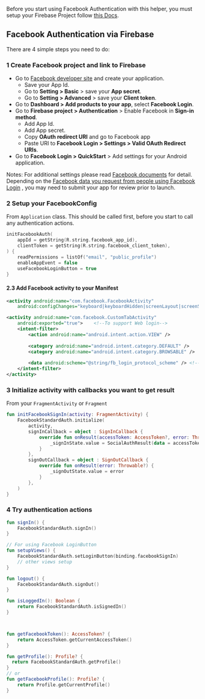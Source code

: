 Before you start using Facebook Authentication with this helper, you must setup your Firebase
Project follow [this Docs](https://firebase.google.com/docs/android/setup).

## Facebook Authentication via Firebase

There are 4 simple steps you need to do:

### 1 Create Facebook project and link to Firebase

- Go to [Facebook developer site](https://developers.facebook.com/) and create your application.
    - Save your App Id.
    - Go to **Setting > Basic** > save your **App secret**.
    - Go to **Setting > Advanced** > save your **Client token**.
- Go to **Dashboard > Add products to your app**, select **Facebook Login**.
- Go to **Firebase project > Authentication** > Enable Facebook in **Sign-in method**.
    - Add App Id.
    - Add App secret.
    - Copy **OAuth redirect URI** and go to Facebook app
    - Paste URI to **Facebook Login > Settings > Valid OAuth Redirect URIs**.
- Go to **Facebook Login > QuickStart** > Add settings for your Android application.

Notes: For additional settings please
read [Facebook documents](https://developers.facebook.com/docs/) for detail. Depending on the
[Facebook data you request from people using Facebook Login](https://developers.facebook.com/docs/permissions/reference#login_permissions)
, you may need to submit your app for review prior to launch.

### 2 Setup your FacebookConfig

From `Application` class.
This should be called first, before you start to call any authentication actions.

```kt
initFacebookAuth(
    appId = getString(R.string.facebook_app_id),
    clientToken = getString(R.string.facebook_client_token),
) {
    readPermissions = listOf("email", "public_profile")
    enableAppEvent = false
    useFacebookLoginButton = true
}
```

#### 2.3 Add Facebook activity to your Manifest

```xml
<activity android:name="com.facebook.FacebookActivity"
    android:configChanges="keyboard|keyboardHidden|screenLayout|screenSize|orientation" />

<activity android:name="com.facebook.CustomTabActivity"
    android:exported="true">    <!--To support Web login-->
    <intent-filter>
        <action android:name="android.intent.action.VIEW" />
    
        <category android:name="android.intent.category.DEFAULT" />
        <category android:name="android.intent.category.BROWSABLE" />
    
        <data android:scheme="@string/fb_login_protocol_scheme" /> <!--fbAPP-ID, Ex: fb111000111000111-->
    </intent-filter>
</activity>
```

### 3 Initialize activity with callbacks you want to get result

From your `FragmentActivity` or `Fragment`

```kt
fun initFacebookSignIn(activity: FragmentActivity) {
    FacebookStandardAuth.initialize(
        activity,
        signInCallback = object : SignInCallback {
            override fun onResult(accessToken: AccessToken?, error: Throwable?) {
                _signInState.value = SocialAuthResult(data = accessToken, exception = error)
            }
        },
        signOutCallback = object : SignOutCallback {
            override fun onResult(error: Throwable?) {
                _signOutState.value = error
            }
        },
    )
}
```

### 4 Try authentication actions

```kt
fun signIn() {
    FacebookStandardAuth.signIn()
}

// For using Facebook LoginButton
fun setupViews() {
    FacebookStandardAuth.setLoginButton(binding.facebookSignIn)
    // other views setup
}

fun logout() {
    FacebookStandardAuth.signOut()
}

fun isLoggedIn(): Boolean {
    return FacebookStandardAuth.isSignedIn()
}



fun getFacebookToken(): AccessToken? {
    return AccessToken.getCurrentAccessToken()
}

fun getProfile(): Profile? {
  return FacebookStandardAuth.getProfile()
}
// or
fun getFacebookProfile(): Profile? {
    return Profile.getCurrentProfile()
}
```
